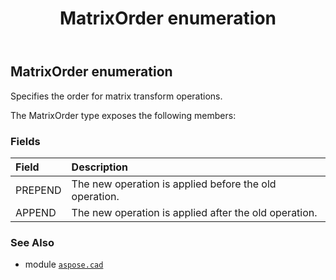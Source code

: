 ﻿---
title: MatrixOrder enumeration
second_title: Aspose.CAD for Python via .NET API References
description: 
type: docs
weight: 720
url: /python-net/aspose.cad/matrixorder/
is_root: false
---

## MatrixOrder enumeration

Specifies the order for matrix transform operations.



The MatrixOrder type exposes the following members:

### Fields
| Field | Description |
| :- | :- |
| PREPEND | The new operation is applied before the old operation. |
| APPEND | The new operation is applied after the old operation. |



### See Also
* module [`aspose.cad`](..)
